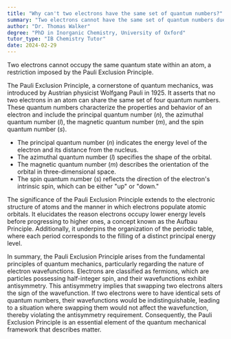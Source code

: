 ```yaml
---
title: "Why can't two electrons have the same set of quantum numbers?"
summary: "Two electrons cannot have the same set of quantum numbers due to the Pauli Exclusion Principle."
author: "Dr. Thomas Walker"
degree: "PhD in Inorganic Chemistry, University of Oxford"
tutor_type: "IB Chemistry Tutor"
date: 2024-02-29
---
```


Two electrons cannot occupy the same quantum state within an atom, a restriction imposed by the Pauli Exclusion Principle.

The Pauli Exclusion Principle, a cornerstone of quantum mechanics, was introduced by Austrian physicist Wolfgang Pauli in 1925. It asserts that no two electrons in an atom can share the same set of four quantum numbers. These quantum numbers characterize the properties and behavior of an electron and include the principal quantum number ($n$), the azimuthal quantum number ($l$), the magnetic quantum number ($m$), and the spin quantum number ($s$).

- The principal quantum number ($n$) indicates the energy level of the electron and its distance from the nucleus.
- The azimuthal quantum number ($l$) specifies the shape of the orbital.
- The magnetic quantum number ($m$) describes the orientation of the orbital in three-dimensional space.
- The spin quantum number ($s$) reflects the direction of the electron's intrinsic spin, which can be either "up" or "down."

The significance of the Pauli Exclusion Principle extends to the electronic structure of atoms and the manner in which electrons populate atomic orbitals. It elucidates the reason electrons occupy lower energy levels before progressing to higher ones, a concept known as the Aufbau Principle. Additionally, it underpins the organization of the periodic table, where each period corresponds to the filling of a distinct principal energy level.

In summary, the Pauli Exclusion Principle arises from the fundamental principles of quantum mechanics, particularly regarding the nature of electron wavefunctions. Electrons are classified as fermions, which are particles possessing half-integer spin, and their wavefunctions exhibit antisymmetry. This antisymmetry implies that swapping two electrons alters the sign of the wavefunction. If two electrons were to have identical sets of quantum numbers, their wavefunctions would be indistinguishable, leading to a situation where swapping them would not affect the wavefunction, thereby violating the antisymmetry requirement. Consequently, the Pauli Exclusion Principle is an essential element of the quantum mechanical framework that describes matter.
    